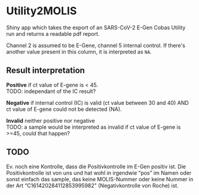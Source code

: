 # Utility2MOLIS
Shiny app which takes the export of an SARS-CoV-2 E-Gen Cobas Utility run and returns a readable pdf report.

Channel 2 is assumed to be E-Gene, channel 5 internal control. If there's another value present in this column, it is interpreted as `NA`.

## Result interpretation
**Positive** if ct value of E-gene is < 45.  
TODO: independant of the IC result?  

**Negative** if internal control (IC) is valid (ct value between 30 and 40) AND ct value of E-gene could not be detected (NA).  

**Invalid** neither positive nor negative  
TODO: a sample would be interpreted as invalid if ct value of E-gene is >=45, could that happen?  

## TODO
Ev. noch eine Kontrolle, dass die Positivkontrolle im E-Gen positiv ist. Die Positivkontrolle ist von uns und hat wohl in irgendwie “pos” im Namen oder sonst einfach das sample, das keine MOLIS-Nummer oder keine Nummer in der Art “C161420284112853995982" (Negativkontrolle von Roche) ist.
